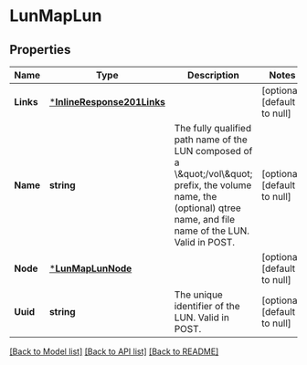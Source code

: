 # LunMapLun

## Properties
Name | Type | Description | Notes
------------ | ------------- | ------------- | -------------
**Links** | [***InlineResponse201Links**](inline_response_201__links.md) |  | [optional] [default to null]
**Name** | **string** | The fully qualified path name of the LUN composed of a \\\&quot;/vol\\\&quot; prefix, the volume name, the (optional) qtree name, and file name of the LUN. Valid in POST.  | [optional] [default to null]
**Node** | [***LunMapLunNode**](lun_map_lun_node.md) |  | [optional] [default to null]
**Uuid** | **string** | The unique identifier of the LUN. Valid in POST.  | [optional] [default to null]

[[Back to Model list]](../README.md#documentation-for-models) [[Back to API list]](../README.md#documentation-for-api-endpoints) [[Back to README]](../README.md)


